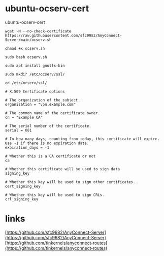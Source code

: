 # ubuntu-ocserv-cert
ubuntu-ocserv-cert

`wget -N --no-check-certificate https://raw.githubusercontent.com/sfc9982/AnyConnect-Server/main/ocserv.sh`

`chmod +x ocserv.sh`

`sudo bash ocserv.sh`

`sudo apt install gnutls-bin`

`sudo mkdir /etc/ocserv/ssl/`

`cd /etc/ocserv/ssl/`

```
# X.509 Certificate options

# The organization of the subject.
organization = "vpn.example.com"

# The common name of the certificate owner.
cn = "Example CA"

# The serial number of the certificate.
serial = 001

# In how many days, counting from today, this certificate will expire. Use -1 if there is no expiration date.
expiration_days = -1

# Whether this is a CA certificate or not
ca

# Whether this certificate will be used to sign data
signing_key

# Whether this key will be used to sign other certificates.
cert_signing_key

# Whether this key will be used to sign CRLs.
crl_signing_key
```


# links
[https://github.com/sfc9982/AnyConnect-Server](https://github.com/sfc9982/AnyConnect-Server)
[https://github.com/tinkernels/anyconnect-routes](https://github.com/tinkernels/anyconnect-routes)

